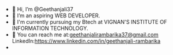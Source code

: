 - 👋 Hi, I’m @Geethanjali37
- 👀 I’m an aspiring WEB DEVELOPER.
- 🌱 I'm currently pursuing my Btech at VIGNAN'S INSTITUTE OF INFORMATION TECHNOLOGY.
- 📧 You can reach me at:geethanjalirambarika37@gmail.com
LinkedIn:https://www.linkedin.com/in/geethanjali-rambarika
- 
